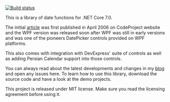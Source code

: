 [![Build status](https://ci.appveyor.com/api/projects/status/b6qjwi71527ifh0g/branch/master?svg=true)](https://ci.appveyor.com/project/HEskandari/farsilibrary/branch/master)

This is a library of date functions for .NET Core 7.0.
 
The initial [article][1] was first published in April 2006 on CodeProject website and the WPF 
version was released soon after WPF was still in early versions and was one of the pioneers 
DatePicker controls provided on WPF platforms. 

This also comes with integration with DevExpress' suite of controls as well as adding Persian Calendar support into those controls. 

You can always read about the latest developments and changes in my [blog][2] and open any issues here. To learn how to use this library, download the source code and have a look at the demo projects.

This project is released under MIT license. Make sure you read the licensing agreement before
using it.

[1]: http://www.codeproject.com/KB/selection/FarsiLibrary.aspx
[2]: http://www.seesharpsoftware.com.au


